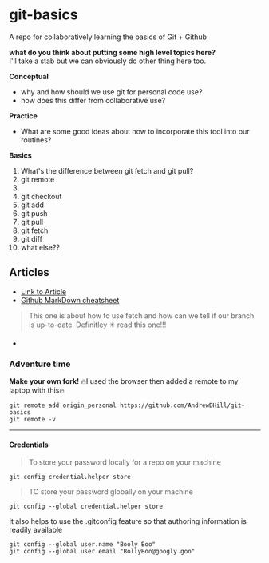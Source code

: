 # git-basics
A repo for collaboratively learning the basics of Git + Github

__what do you think about putting some high level topics here?__\
I'll take a stab but we can obviously do other thing here too.

**Conceptual**
* why and how should we use git for personal code use?
* how does this differ from collaborative use?

**Practice**
* What are some good ideas about how to incorporate this tool into our routines?

**Basics**
1. What's the difference between git fetch and git pull?
2. git remote
3. 
4. git checkout
5. git add
6. git push
7. git pull
8. git fetch
9. git diff
10. what else??

## Articles
* [Link to Article](https://www.git-tower.com/learn/git/faq/difference-between-git-fetch-git-pull)
* [Github MarkDown cheatsheet](https://github.com/adam-p/markdown-here/wiki/Markdown-Cheatsheet)
> This one is about how to use fetch and how can we tell if our branch is up-to-date. Definitley :eight_pointed_black_star: read this one!!!
* 

### Adventure time
**Make your own fork!**
:fire:I used the browser then added a remote to my laptop with this:fire:
```
git remote add origin_personal https://github.com/AndrewDHill/git-basics
git remote -v
```

---
#### Credentials
> To store your password locally for a repo on your machine
```
git config credential.helper store
```

> TO store your password globally on your machine

```
git config --global credential.helper store
```

It also helps to use the .gitconfig feature so that authoring information is readily available

```
git config --global user.name "Booly Boo"
git config --global user.email "BollyBoo@googly.goo"
